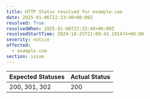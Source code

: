 ```yaml
---
title: HTTP Status resolved for example.com
date: 2025-01-06T22:33:40+00:00Z
resolved: True
resolvedWhen: 2025-01-06T22:33:40+00:00Z
resolvedStartTime: 2024-10-25T21:09:43.191474+00:00
severity: notice
affected:
  - example.com
section: issue
---
```


| Expected Statuses | Actual Status  |
|-------------------|----------------|
| 200, 301, 302 | 200 |
